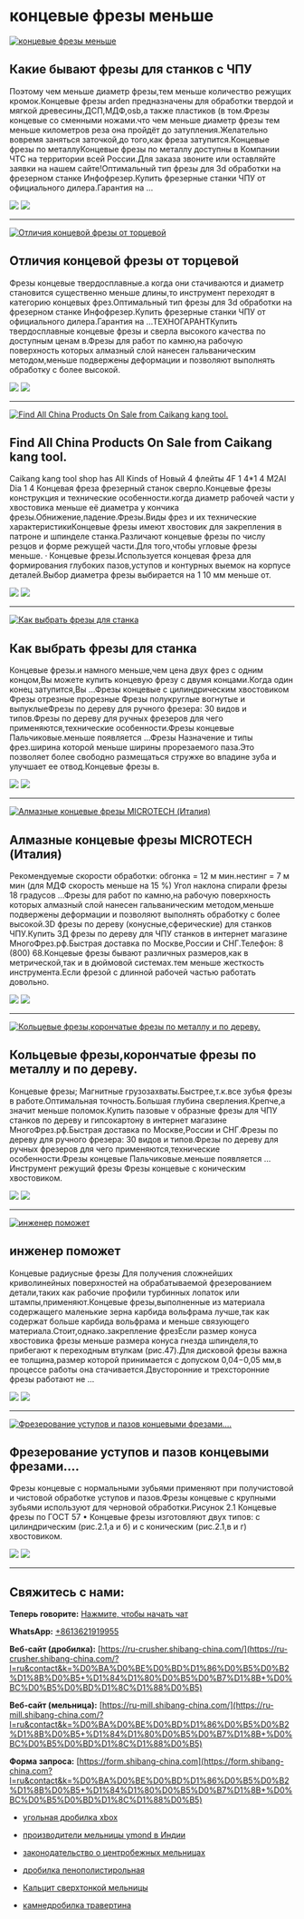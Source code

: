 # концевые фрезы меньше

<a href="https://swt.shibang-china.com/?l=ru&img&k=%D0%BA%D0%BE%D0%BD%D1%86%D0%B5%D0%B2%D1%8B%D0%B5+%D1%84%D1%80%D0%B5%D0%B7%D1%8B+%D0%BC%D0%B5%D0%BD%D1%8C%D1%88%D0%B5" target="_blank">![концевые фрезы меньше](http://static.shibang-china.com/all-800x300/393.jpg)</a>

## Какие бывают фрезы для станков с ЧПУ
Поэтому чем меньше диаметр фрезы,тем меньше количество режущих кромок.Концевые фрезы arden предназначены для обработки твердой и мягкой древесины,ДСП,МДФ,osb,а также пластиков (в том.Фрезы концевые со сменными ножами.что чем меньше диаметр фрезы тем меньше километров реза она пройдёт до затупления.Желательно вовремя заняться заточкой,до того,как фреза затупится.Концевые фрезы по металлуКонцевые фрезы по металлу доступны в Компании ЧТС на территории всей России.Для заказа звоните или оставляйте заявки на нашем сайте!Оптимальный тип фрезы для 3d обработки на фрезерном станке Инфофрезер.Купить фрезерные станки ЧПУ от официального дилера.Гарантия на …


<a href="https://whatsapp.shibangsoft.com/WhatsApp.php" target="_blank" title="WhatsApp">![](http://static.shibang-china.com/icon/whatsapp.png)</a> <a href="https://swt.shibang-china.com/?l=ru&icon&k=%D0%BA%D0%BE%D0%BD%D1%86%D0%B5%D0%B2%D1%8B%D0%B5+%D1%84%D1%80%D0%B5%D0%B7%D1%8B+%D0%BC%D0%B5%D0%BD%D1%8C%D1%88%D0%B5" target="_blank">![](http://static.shibang-china.com/icon/chat-ru.png)</a>

---

<a href="https://swt.shibang-china.com/?l=ru&img&k=%D0%BA%D0%BE%D0%BD%D1%86%D0%B5%D0%B2%D1%8B%D0%B5+%D1%84%D1%80%D0%B5%D0%B7%D1%8B+%D0%BC%D0%B5%D0%BD%D1%8C%D1%88%D0%B5" target="_blank">![Отличия концевой фрезы от торцевой](http://static.shibang-china.com/all-800x300/1335.jpg)</a>

## Отличия концевой фрезы от торцевой
Фрезы концевые твердосплавные.а когда они стачиваются и диаметр становится существенно меньше длины,то инструмент переходят в категорию концевых фрез.Оптимальный тип фрезы для 3d обработки на фрезерном станке Инфофрезер.Купить фрезерные станки ЧПУ от официального дилера.Гарантия на …ТЕХНОГАРАНТКупить твердосплавные концевые фрезы и сверла высокого качества по доступным ценам в.Фрезы для работ по камню,на рабочую поверхность которых алмазный слой нанесен гальваническим методом,меньше подвержены деформации и позволяют выполнять обработку с более высокой.


<a href="https://whatsapp.shibangsoft.com/WhatsApp.php" target="_blank" title="WhatsApp">![](http://static.shibang-china.com/icon/whatsapp.png)</a> <a href="https://swt.shibang-china.com/?l=ru&icon&k=%D0%BA%D0%BE%D0%BD%D1%86%D0%B5%D0%B2%D1%8B%D0%B5+%D1%84%D1%80%D0%B5%D0%B7%D1%8B+%D0%BC%D0%B5%D0%BD%D1%8C%D1%88%D0%B5" target="_blank">![](http://static.shibang-china.com/icon/chat-ru.png)</a>

---

<a href="https://swt.shibang-china.com/?l=ru&img&k=%D0%BA%D0%BE%D0%BD%D1%86%D0%B5%D0%B2%D1%8B%D0%B5+%D1%84%D1%80%D0%B5%D0%B7%D1%8B+%D0%BC%D0%B5%D0%BD%D1%8C%D1%88%D0%B5" target="_blank">![Find All China Products On Sale from Caikang kang tool.](http://static.shibang-china.com/all-800x300/358.jpg)</a>

## Find All China Products On Sale from Caikang kang tool.
Caikang kang tool shop has All Kinds of Новый 4 флейты 4F 1 4*1 4 M2AI Dia 1 4 Концевая фреза фрезерный станок сверло.Концевые фрезы конструкция и технические особенности.когда диаметр рабочей части у хвостовика меньше её диаметра у кончика фрезы.Обнижение,падение.Фрезы.Виды фрез и их технические характеристикиКонцевые фрезы имеют хвостовик для закрепления в патроне и шпинделе станка.Различают концевые фрезы по числу резцов и форме режущей части.Для того,чтобы угловые фрезы меньше.&nbsp;&#0183;&#32;Концевые фрезы.Используется концевая фреза для формирования глубоких пазов,уступов и контурных выемок на корпусе деталей.Выбор диаметра фрезы выбирается на 1 10 мм меньше от.


<a href="https://whatsapp.shibangsoft.com/WhatsApp.php" target="_blank" title="WhatsApp">![](http://static.shibang-china.com/icon/whatsapp.png)</a> <a href="https://swt.shibang-china.com/?l=ru&icon&k=%D0%BA%D0%BE%D0%BD%D1%86%D0%B5%D0%B2%D1%8B%D0%B5+%D1%84%D1%80%D0%B5%D0%B7%D1%8B+%D0%BC%D0%B5%D0%BD%D1%8C%D1%88%D0%B5" target="_blank">![](http://static.shibang-china.com/icon/chat-ru.png)</a>

---

<a href="https://swt.shibang-china.com/?l=ru&img&k=%D0%BA%D0%BE%D0%BD%D1%86%D0%B5%D0%B2%D1%8B%D0%B5+%D1%84%D1%80%D0%B5%D0%B7%D1%8B+%D0%BC%D0%B5%D0%BD%D1%8C%D1%88%D0%B5" target="_blank">![Как выбрать фрезы для станка](http://static.shibang-china.com/all-800x300/1473.jpg)</a>

## Как выбрать фрезы для станка
Концевые фрезы.и намного меньше,чем цена двух фрез с одним концом,Вы можете купить концевую фрезу с двумя концами.Когда один конец затупится,Вы …Фрезы концевые с цилиндрическим хвостовиком Фрезы отрезные прорезные Фрезы полукруглые вогнутые и выпуклыеФрезы по дереву для ручного фрезера: 30 видов и типов.Фрезы по дереву для ручных фрезеров для чего применяются,технические особенности.Фрезы концевые Пальчиковые.меньше появляется …Фрезы Назначение и типы фрез.ширина которой меньше ширины прорезаемого паза.Это позволяет более свободно размещаться стружке во впадине зуба и улучшает ее отвод.Концевые фрезы в.


<a href="https://whatsapp.shibangsoft.com/WhatsApp.php" target="_blank" title="WhatsApp">![](http://static.shibang-china.com/icon/whatsapp.png)</a> <a href="https://swt.shibang-china.com/?l=ru&icon&k=%D0%BA%D0%BE%D0%BD%D1%86%D0%B5%D0%B2%D1%8B%D0%B5+%D1%84%D1%80%D0%B5%D0%B7%D1%8B+%D0%BC%D0%B5%D0%BD%D1%8C%D1%88%D0%B5" target="_blank">![](http://static.shibang-china.com/icon/chat-ru.png)</a>

---

<a href="https://swt.shibang-china.com/?l=ru&img&k=%D0%BA%D0%BE%D0%BD%D1%86%D0%B5%D0%B2%D1%8B%D0%B5+%D1%84%D1%80%D0%B5%D0%B7%D1%8B+%D0%BC%D0%B5%D0%BD%D1%8C%D1%88%D0%B5" target="_blank">![Алмазные концевые фрезы MICROTECH (Италия)](http://static.shibang-china.com/all-800x300/546.jpg)</a>

## Алмазные концевые фрезы MICROTECH (Италия)
Рекомендуемые скорости обработки: обгонка = 12 м мин.нестинг = 7 м мин (для МДФ скорость меньше на 15 %) Угол наклона спирали фрезы 18 градусов …Фрезы для работ по камню,на рабочую поверхность которых алмазный слой нанесен гальваническим методом,меньше подвержены деформации и позволяют выполнять обработку с более высокой.3D фрезы по дереву (конусные,сферические) для станков ЧПУ.Купить 3Д фрезы по дереву для ЧПУ станков в интернет магазине МногоФрез.рф.Быстрая доставка по Москве,России и СНГ.Телефон: 8 (800) 68.Концевые фрезы бывают различных размеров,как в метрической,так и в дюймовой системах.тем меньше жесткость инструмента.Если фрезой с длинной рабочей частью работать довольно.


<a href="https://whatsapp.shibangsoft.com/WhatsApp.php" target="_blank" title="WhatsApp">![](http://static.shibang-china.com/icon/whatsapp.png)</a> <a href="https://swt.shibang-china.com/?l=ru&icon&k=%D0%BA%D0%BE%D0%BD%D1%86%D0%B5%D0%B2%D1%8B%D0%B5+%D1%84%D1%80%D0%B5%D0%B7%D1%8B+%D0%BC%D0%B5%D0%BD%D1%8C%D1%88%D0%B5" target="_blank">![](http://static.shibang-china.com/icon/chat-ru.png)</a>

---

<a href="https://swt.shibang-china.com/?l=ru&img&k=%D0%BA%D0%BE%D0%BD%D1%86%D0%B5%D0%B2%D1%8B%D0%B5+%D1%84%D1%80%D0%B5%D0%B7%D1%8B+%D0%BC%D0%B5%D0%BD%D1%8C%D1%88%D0%B5" target="_blank">![Кольцевые фрезы,корончатые фрезы по металлу и по дереву.](http://static.shibang-china.com/all-800x300/846.jpg)</a>

## Кольцевые фрезы,корончатые фрезы по металлу и по дереву.
Концевые фрезы; Магнитные грузозахваты.Быстрее,т.к.все зубья фрезы в работе.Оптимальная точность.Большая глубина сверления.Крепче,а значит меньше поломок.Купить пазовые v образные фрезы для ЧПУ станков по дереву и гипсокартону в интернет магазине МногоФрез.рф.Быстрая доставка по Москве,России и СНГ.Фрезы по дереву для ручного фрезера: 30 видов и типов.Фрезы по дереву для ручных фрезеров для чего применяются,технические особенности.Фрезы концевые Пальчиковые.меньше появляется …Инструмент режущий фрезы Фрезы концевые с коническим хвостовиком.


<a href="https://whatsapp.shibangsoft.com/WhatsApp.php" target="_blank" title="WhatsApp">![](http://static.shibang-china.com/icon/whatsapp.png)</a> <a href="https://swt.shibang-china.com/?l=ru&icon&k=%D0%BA%D0%BE%D0%BD%D1%86%D0%B5%D0%B2%D1%8B%D0%B5+%D1%84%D1%80%D0%B5%D0%B7%D1%8B+%D0%BC%D0%B5%D0%BD%D1%8C%D1%88%D0%B5" target="_blank">![](http://static.shibang-china.com/icon/chat-ru.png)</a>

---

<a href="https://swt.shibang-china.com/?l=ru&img&k=%D0%BA%D0%BE%D0%BD%D1%86%D0%B5%D0%B2%D1%8B%D0%B5+%D1%84%D1%80%D0%B5%D0%B7%D1%8B+%D0%BC%D0%B5%D0%BD%D1%8C%D1%88%D0%B5" target="_blank">![инженер поможет](http://static.shibang-china.com/all-800x300/859.jpg)</a>

## инженер поможет
Концевые радиусные фрезы Для получения сложнейших криволинейных поверхностей на обрабатываемой фрезерованием детали,таких как рабочие профили турбинных лопаток или штампы,применяют.Концевые фрезы,выполненные из материала содержащего маленькие зерна карбида вольфрама лучше,так как содержат больше карбида вольфрама и меньше связующего материала.Стоит,однако.закрепление фрезЕсли размер конуса хвостовика фрезы меньше размера конуса гнезда шпинделя,то прибегают к переходным втулкам (рис.47).Для дисковой фрезы важна ее толщина,размер которой принимается с допуском 0,04−0,05 мм,в процессе работы она стачивается.Двусторонние и трехсторонние фрезы работают не …


<a href="https://whatsapp.shibangsoft.com/WhatsApp.php" target="_blank" title="WhatsApp">![](http://static.shibang-china.com/icon/whatsapp.png)</a> <a href="https://swt.shibang-china.com/?l=ru&icon&k=%D0%BA%D0%BE%D0%BD%D1%86%D0%B5%D0%B2%D1%8B%D0%B5+%D1%84%D1%80%D0%B5%D0%B7%D1%8B+%D0%BC%D0%B5%D0%BD%D1%8C%D1%88%D0%B5" target="_blank">![](http://static.shibang-china.com/icon/chat-ru.png)</a>

---

<a href="https://swt.shibang-china.com/?l=ru&img&k=%D0%BA%D0%BE%D0%BD%D1%86%D0%B5%D0%B2%D1%8B%D0%B5+%D1%84%D1%80%D0%B5%D0%B7%D1%8B+%D0%BC%D0%B5%D0%BD%D1%8C%D1%88%D0%B5" target="_blank">![Фрезерование уступов и пазов концевыми фрезами.…](http://static.shibang-china.com/all-800x300/1267.jpg)</a>

## Фрезерование уступов и пазов концевыми фрезами.…
Фрезы концевые с нормальными зубьями применяют при получистовой и чистовой обработке уступов и пазов.Фрезы концевые с крупными зубьями используют для черновой обработки.Рисунок 2.1 Концевые фрезы по ГОСТ 57 • Концевые фрезы изготовляют двух типов: с цилиндрическим (рис.2.1,а и б) и с коническим (рис.2.1,в и г) хвостовиком.

<a href="https://whatsapp.shibangsoft.com/WhatsApp.php" target="_blank" title="WhatsApp">![](http://static.shibang-china.com/icon/whatsapp.png)</a> <a href="https://swt.shibang-china.com/?l=ru&icon&k=%D0%BA%D0%BE%D0%BD%D1%86%D0%B5%D0%B2%D1%8B%D0%B5+%D1%84%D1%80%D0%B5%D0%B7%D1%8B+%D0%BC%D0%B5%D0%BD%D1%8C%D1%88%D0%B5" target="_blank">![](http://static.shibang-china.com/icon/chat-ru.png)</a>

---
## Свяжитесь с нами:

**Теперь говорите:** [Нажмите, чтобы начать чат](https://swt.shibang-china.com?l=ru&contact&k=%D0%BA%D0%BE%D0%BD%D1%86%D0%B5%D0%B2%D1%8B%D0%B5+%D1%84%D1%80%D0%B5%D0%B7%D1%8B+%D0%BC%D0%B5%D0%BD%D1%8C%D1%88%D0%B5)

**WhatsApp:**  [+8613621919955](https://whatsapp.shibangsoft.com/WhatsApp.php)

**Веб-сайт (дробилка):** [https://ru-crusher.shibang-china.com/](https://ru-crusher.shibang-china.com/?l=ru&contact&k=%D0%BA%D0%BE%D0%BD%D1%86%D0%B5%D0%B2%D1%8B%D0%B5+%D1%84%D1%80%D0%B5%D0%B7%D1%8B+%D0%BC%D0%B5%D0%BD%D1%8C%D1%88%D0%B5)

**Веб-сайт (мельница):** [https://ru-mill.shibang-china.com/](https://ru-mill.shibang-china.com/?l=ru&contact&k=%D0%BA%D0%BE%D0%BD%D1%86%D0%B5%D0%B2%D1%8B%D0%B5+%D1%84%D1%80%D0%B5%D0%B7%D1%8B+%D0%BC%D0%B5%D0%BD%D1%8C%D1%88%D0%B5)

**Форма запроса:** [https://form.shibang-china.com](https://form.shibang-china.com?l=ru&contact&k=%D0%BA%D0%BE%D0%BD%D1%86%D0%B5%D0%B2%D1%8B%D0%B5+%D1%84%D1%80%D0%B5%D0%B7%D1%8B+%D0%BC%D0%B5%D0%BD%D1%8C%D1%88%D0%B5)

* [угольная дробилка xbox](../132/%D1%83%D0%B3%D0%BE%D0%BB%D1%8C%D0%BD%D0%B0%D1%8F%20%D0%B4%D1%80%D0%BE%D0%B1%D0%B8%D0%BB%D0%BA%D0%B0%20xbox.md)

* [производители мельницы ymond в Индии](../135/%D0%BF%D1%80%D0%BE%D0%B8%D0%B7%D0%B2%D0%BE%D0%B4%D0%B8%D1%82%D0%B5%D0%BB%D0%B8%20%D0%BC%D0%B5%D0%BB%D1%8C%D0%BD%D0%B8%D1%86%D1%8B%20ymond%20%D0%B2%20%D0%98%D0%BD%D0%B4%D0%B8%D0%B8.md)

* [законодательство о центробежных мельницах](../135/%D0%B7%D0%B0%D0%BA%D0%BE%D0%BD%D0%BE%D0%B4%D0%B0%D1%82%D0%B5%D0%BB%D1%8C%D1%81%D1%82%D0%B2%D0%BE%20%D0%BE%20%D1%86%D0%B5%D0%BD%D1%82%D1%80%D0%BE%D0%B1%D0%B5%D0%B6%D0%BD%D1%8B%D1%85%20%D0%BC%D0%B5%D0%BB%D1%8C%D0%BD%D0%B8%D1%86%D0%B0%D1%85.md)

* [дробилка пенополистирольная](../132/%D0%B4%D1%80%D0%BE%D0%B1%D0%B8%D0%BB%D0%BA%D0%B0%20%D0%BF%D0%B5%D0%BD%D0%BE%D0%BF%D0%BE%D0%BB%D0%B8%D1%81%D1%82%D0%B8%D1%80%D0%BE%D0%BB%D1%8C%D0%BD%D0%B0%D1%8F.md)

* [Кальцит сверхтонкой мельницы](../131/%D0%9A%D0%B0%D0%BB%D1%8C%D1%86%D0%B8%D1%82%20%D1%81%D0%B2%D0%B5%D1%80%D1%85%D1%82%D0%BE%D0%BD%D0%BA%D0%BE%D0%B9%20%D0%BC%D0%B5%D0%BB%D1%8C%D0%BD%D0%B8%D1%86%D1%8B.md)

* [камнедробилка травертина](../134/%D0%BA%D0%B0%D0%BC%D0%BD%D0%B5%D0%B4%D1%80%D0%BE%D0%B1%D0%B8%D0%BB%D0%BA%D0%B0%20%D1%82%D1%80%D0%B0%D0%B2%D0%B5%D1%80%D1%82%D0%B8%D0%BD%D0%B0.md)